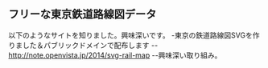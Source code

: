 ## フリーな東京鉄道路線図データ

以下のようなサイトを知りました。興味深いです。
-東京の鉄道路線図SVGを作りました＆パブリックドメインで配布します
--http://note.openvista.jp/2014/svg-rail-map
--興味深い取り組み。


